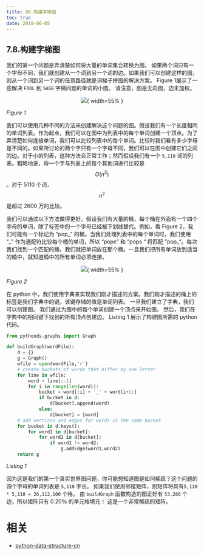 ```yaml
---
title: 08 构建字梯图
toc: true
date: 2019-06-05
---
```

## 7.8.构建字梯图

我们的第一个问题是弄清楚如何将大量的单词集合转换为图。 如果两个词只有一个字母不同，我们就创建从一个词到另一个词的边。如果我们可以创建这样的图，则从一个词到另一个词的任意路径就是词梯子拼图的解决方案。 Figure 1展示了一些解决 `FOOL` 到 `SAGE` 字梯问题的单词的小图。 请注意，图是无向图，边未加权。

<center>

![](http://images.iterate.site/blog/image/20190702/K5KXdLMYcS9h.png?imageslim){ width=55% }

</center>

*Figure 1*

我们可以使用几种不同的方法来创建解决这个问题的图。假设我们有一个长度相同的单词列表。作为起点，我们可以在图中为列表中的每个单词创建一个顶点。为了弄清楚如何连接单词，我们可以比较列表中的每个单词。比较时我们看有多少字母是不同的。如果所讨论的两个字只有一个字母不同，我们可以在图中创建它们之间的边。对于小的列表，这种方法会正常工作；然而假设我们有一个 `5,110` 词的列表。粗略地说，将一个字与列表上的每个其他词进行比较是 $$O(n^2)$$。对于 5110 个词，$$n^2$$ 是超过 2600 万的比较。

我们可以通过以下方法做得更好。假设我们有大量的桶，每个桶在外面有一个四个字母的单词，除了标签中的一个字母已经被下划线替代。例如，看 Figure 2，我们可能有一个标记为 “pop_” 的桶。当我们处理列表中的每个单词时，我们使用 “\_” 作为通配符比较每个桶的单词，所以 “pope” 和 “pops “ 将匹配 ”pop\_“。每次我们找到一个匹配的桶，我们就把单词放在那个桶。一旦我们把所有单词放到适当的桶中，就知道桶中的所有单词必须连接。

<center>

![](http://images.iterate.site/blog/image/20190702/qpJ1cLPJGrO8.png?imageslim){ width=55% }

</center>

*Figure 2*

在 python 中，我们使用字典来实现我们刚才描述的方案。我们刚才描述的桶上的标签是我们字典中的键。该键存储的值是单词列表。 一旦我们建立了字典，我们可以创建图。 我们通过为图中的每个单词创建一个顶点来开始图。 然后，我们在字典中的相同键下找到的所有顶点创建边。 Listing 1 展示了构建图所需的 python 代码。

```python
from pythonds.graphs import Graph

def buildGraph(wordFile):
    d = {}
    g = Graph()
    wfile = open(wordFile,'r')
    # create buckets of words that differ by one letter
    for line in wfile:
        word = line[:-1]
        for i in range(len(word)):
            bucket = word[:i] + '_' + word[i+1:]
            if bucket in d:
                d[bucket].append(word)
            else:
                d[bucket] = [word]
    # add vertices and edges for words in the same bucket
    for bucket in d.keys():
        for word1 in d[bucket]:
            for word2 in d[bucket]:
                if word1 != word2:
                    g.addEdge(word1,word2)
    return g
```

*Listing 1*

因为这是我们的第一个真实世界图问题，你可能想知道图是如何稀疏？这个问题的四个字母的单词列表是 `5,110` 字长。 如果我们使用邻接矩阵，则矩阵将具有`5,110 * 5,110 = 26,112,100` 个格。 由 `buildGraph` 函数构造的图正好有 `53,286` 个边，所以矩阵只有 0.20％ 的单元格填充！ 这是一个非常稀疏的矩阵。




# 相关

- [python-data-structure-cn](https://github.com/facert/python-data-structure-cn)
